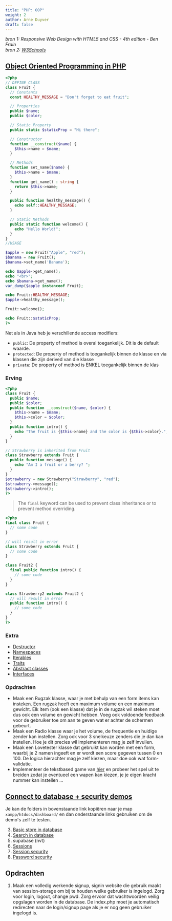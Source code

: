 ```yaml
---
title: "PHP: OOP"
weight: 2
author: Arne Duyver
draft: false
---
```


_bron 1: Responsive Web Design with HTML5 and CSS - 4th edition - Ben Frain_</br>
_bron 2: [W3Schools](https://www.w3schools.com/php/default.asp)_


## [Object Oriented Programming in PHP](https://www.w3schools.com/php/php_oop_classes_objects.asp)

```php
<?php
// DEFINE CLASS
class Fruit {
  // Constants
  const HEALTHY_MESSAGE = "Don't forget to eat fruit";

  // Properties
  public $name;
  public $color;

  // Static Property
  public static $staticProp = "Hi there";

  // Constructor
  function __construct($name) {
    $this->name = $name;
  }

  // Methods
  function set_name($name) {
    $this->name = $name;
  }
  function get_name() : string {
    return $this->name;
  }

  public function healthy_message() {
    echo self::HEALTHY_MESSAGE;
  }

  // Static Methods
  public static function welcome() {
    echo "Hello World!";
  }
}
//USAGE

$apple = new Fruit("Apple", "red");
$banana = new Fruit();
$banana->set_name('Banana');

echo $apple->get_name();
echo "<br>";
echo $banana->get_name();
var_dump($apple instanceof Fruit);

echo Fruit::HEALTHY_MESSAGE;
$apple->healthy_message();

Fruit::welcome();

echo Fruit::$staticProp;
?>
```

Net als in Java heb je verschillende access modifiers:
- `public`: De property of method is overal toegankelijk. Dit is de default waarde.
- `protected`: De property of method is toegankelijk binnen de klasse en via klassen die zijn derived van die klasse
- `private`: De property of method is ENKEL toegankelijk binnen de klas

### Erving

```php
<?php
class Fruit {
  public $name;
  public $color;
  public function __construct($name, $color) {
    $this->name = $name;
    $this->color = $color;
  }
  public function intro() {
    echo "The fruit is {$this->name} and the color is {$this->color}.";
  }
}

// Strawberry is inherited from Fruit
class Strawberry extends Fruit {
  public function message() {
    echo "Am I a fruit or a berry? ";
  }
}
$strawberry = new Strawberry("Strawberry", "red");
$strawberry->message();
$strawberry->intro();
?>
```

> The `final` keyword can be used to prevent class inheritance or to prevent method overriding.

```php
<?php
final class Fruit {
  // some code
}

// will result in error
class Strawberry extends Fruit {
  // some code
}

class Fruit2 {
  final public function intro() {
    // some code
  }
}

class Strawberry2 extends Fruit2 {
  // will result in error
  public function intro() {
    // some code
  }
}
?>
```

### Extra

- [Destructor](https://www.w3schools.com/php/php_oop_destructor.asp)
- [Namespaces](https://www.w3schools.com/php/php_namespaces.asp)
- [Iterables](https://www.w3schools.com/php/php_iterables.asp)
- [Traits](https://www.w3schools.com/php/php_oop_traits.asp)
- [Abstract classes](https://www.w3schools.com/php/php_oop_classes_abstract.asp)
- [Interfaces](https://www.w3schools.com/php/php_oop_interfaces.asp)

### Opdrachten
- Maak een Rugzak klasse, waar je met behulp van een form items kan insteken. Een rugzak heeft een maximum volume en een maximum gewicht. Elk item (ook een klasse) dat je in de rugzak wil steken moet dus ook een volume en gewicht hebben. Voeg ook voldoende feedback voor de gebruiker toe om aan te geven wat er achter de schermen gebeurt.
- Maak een Radio klasse waar je het volume, de frequentie en huidige zender kan instellen. Zorg ook voor 3 snelkeuze zenders die je dan kan instellen. Hoe je dit precies wil implementeren mag je zelf invullen.
- Maak een Lovetester klasse dat gebruikt kan worden met een form, waarbij je 2 namen ingeeft en er wordt een score gegeven tussen 0 en 100. De logica hierachter mag je zelf kiezen, maar doe ook wat form-validatie.
- Implementeer de tekstbased game van [hier](https://github.com/ArneDuyver/ses-monstergame-java-start) en probeer het spel uit te breiden zodat je eventueel een wapen kan kiezen, je je eigen kracht nummer kan instellen ...

## [Connect to database + security demos](https://github.com/KULeuven-Diepenbeek/fsweb-demos-exercises-student/tree/main/11_backend_php-demos)

Je kan de folders in bovenstaande link kopiëren naar je map `xampp/htdocs/dashboard/` en dan onderstaande links gebruiken om de demo's zelf te testen.

3. [Basic store in database](http://localhost/dashboard/backend_php-demo3/)
4. [Search in database](http://localhost/dashboard/backend_php-demo4/) 
5. supabase (nvt)
6. [Sessions](http://localhost/dashboard/backend_php-demo6/) 
7. [Session security](http://localhost/dashboard/backend_php-demo7/) 
8. [Password security](http://localhost/dashboard/backend_php-demo8/)

## Opdrachten
1. Maak een volledig werkende signup, signin website die gebruik maakt van session-storage om bij te houden welke gebruiker is ingelogd. Zorg voor login, logout, change pwd. Zorg ervoor dat wachtwoorden veilig opgslagen worden in de database. De index.php moet je automatisch redirecten naar de login/signup page als je er nog geen gebruiker ingelogd is.